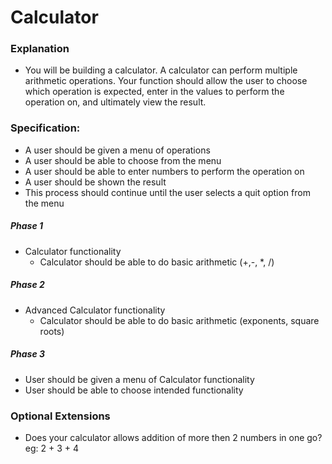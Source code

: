 # Calculator

### Explanation
- You will be building a calculator.  A calculator can perform multiple arithmetic operations.  Your function should allow the user to choose which operation is expected, enter in the values to perform the operation on, and ultimately view the result.

### Specification:
- A user should be given a menu of operations
- A user should be able to choose from the menu
- A user should be able to enter numbers to perform the operation on
- A user should be shown the result
- This process should continue until the user selects a quit option from the menu

##### Phase 1
- Calculator functionality
  - Calculator should be able to do basic arithmetic (+,-, \*, /)

##### Phase 2
- Advanced Calculator functionality
  - Calculator should be able to do basic arithmetic (exponents, square roots)

##### Phase 3
- User should be given a menu of Calculator functionality
- User should be able to choose intended functionality

### Optional Extensions
- Does your calculator allows addition of more then 2 numbers in one go? eg: 2 + 3 + 4
